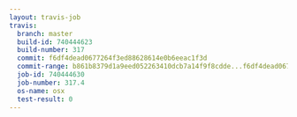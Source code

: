 ```yaml
---
layout: travis-job
travis:
  branch: master
  build-id: 740444623
  build-number: 317
  commit: f6df4dead0677264f3ed88628614e0b6eeac1f3d
  commit-range: b861b8379d1a9eed052263410dcb7a14f9f8cdde...f6df4dead0677264f3ed88628614e0b6eeac1f3d
  job-id: 740444630
  job-number: 317.4
  os-name: osx
  test-result: 0
---
```

